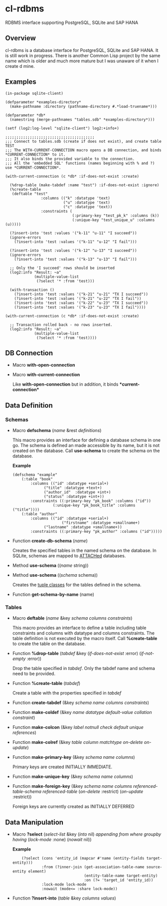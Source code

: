 # cl-rdbms
RDBMS interface supporting PostgreSQL, SQLite  and SAP HANA

## Overview
cl-rdbms is a database interface for PostgreSQL, SQLite and SAP HANA. It is still work in progress.
There is another Common Lisp project by the same name which is older and much more mature but I was unaware of it when I create
d mine. 

## Examples
```
(in-package sqlite-client)

(defparameter *examples-directory*
  (make-pathname :directory (pathname-directory #.*load-truename*)))

(defparameter *db*
  (namestring (merge-pathnames "tables.sdb" *examples-directory*)))

(setf (log2:log-level "sqlite-client") log2:+info+)

;;;;;;;;;;;;;;;;;;;;;;;;;;;;;;;;;;;;;;;;
;;; Connect to tables.sdb (create if does not exist), and create table TEST
;;; The WITH-CURRENT-CONNECTION macro opens a DB connection, and binds *CURRENT-CONNECTION* to it.
;;; It also binds the provided variable to the connection.
;;; All the 'embedded SQL' functions (names beginning with % and ?) use *CURRENT-CONNECTION*.

(with-current-connection (c *db* :if-does-not-exist :create)
  
  (%drop-table (make-tabdef :name "test") :if-does-not-exist :ignore)
  (%create-table
   (deftable "test"
                :columns (("k" :datatype 'text)
                          ("u" :datatype 'text)
                          ("c" :datatype 'text))
                :constraints (
                              (:primary-key "test_pk_k" :columns (k))
                              (:unique-key "test_unique_u" :columns (u)))))  

  (?insert-into 'test :values '("k-11" "u-11" "I succeed"))
  (ignore-errors
    (?insert-into 'test :values '("k-11" "u-12" "I fail")))

  (?insert-into 'test :values '("k-12" "u-13" "I succeed"))
  (ignore-errors
    (?insert-into 'test :values '("k-13" "u-13" "I fail")))

  ;; Only the 'I succeed' rows should be inserted
  (log2:info "Result: ~a"
             (multiple-value-list
              (?select '* :from 'test)))

  (with-transaction ()
    (?insert-into 'test :values '("k-21" "u-21" "TX I succeed"))
    (?insert-into 'test :values '("k-21" "u-22" "TX I fail"))
    (?insert-into 'test :values '("k-22" "u-23" "TX I succeed"))
    (?insert-into 'test :values '("k-23" "u-23" "TX I fail"))))

(with-current-connection (c *db* :if-does-not-exist :create)
  
  ;; Transaction rolled back - no rows inserted.
  (log2:info "Result: ~a"
             (multiple-value-list
              (?select '* :from 'test))))
```

## DB Connection

*	Macro **with-open-connection**

*	Macro **with-current-connection**

	Like **with-open-connection** but in addition, it binds **\*current-connection\***

## Data Definition

### Schemas

*	Macro **defschema** (*name* &rest *definitions*)

	This macro provides an interface for defining a database schema in one go. 
	The schema is defined an made accessible by its name, but it is not created on the database. 
	Call **use-schema** to create the schema on the database.

	**Example**

	```
	(defschema "example"
		(:table "book"
			:columns (("id" :datatype +serial+)
				  ("title" :datatype +text+)
				  ("author_id"  :datatype +int+)
				  ("status" :datatype +int+))
			:constraints ((:primary-key "pk_book" :columns ("id"))
				      (:unique-key "pk_book_title" :columns ("title"))))
		(:table "author"
			:columns (("id" :datatype +serial+)
                		  ("firstname" :datatype +smallname+)
				  ("lastname" :datatype +smallname+))
			:constraints ((:primary-key "pk_author" :columns ("id")))))
	```
	
*	Function **create-db-schema** (*name*)

	Creates the specified tables in the named schema on the database.
	In SQLite, schemas are mapped to [ATTACHed](https://www.sqlite.org/lang_attach.html) databases.

*	Method **use-schema** ((*name* string))

*	Method **use-schema** ((*schema* schema))

	Creates the [tuple classes](tbd) for the tables defined in the schema. 

*	Function **get-schema-by-name** (name)


### Tables

*	Macro **deftable** (*name* &key *schema* *columns* *constraints*)

	This macro provides an interface to define a table including table constraints and columns with datatype and columns constraints.
	The table definition is not executed by the macro itself. Call **%create-table** to create the table on the database.

*	Function **%drop-table** (*tabdef* &key (*if-does-not-exist* :error) (*if-not-empty* :error))

	Drop the table specified in *tabdef*. Only the tabdef name and schema need to be provided.

*	Function **%create-table** (*tabdef*)

	Create a table with the properties specified in *tabdef*

*	Function **create-tabdef** (&key *schema* *name* *columns* *constraints*)

*	Function **make-coldef** (&key *name* *datatype* *default-value* *collation* *constraint*)

*	Function **make-colcon** (&key *label* *notnull* *check* *default* *unique* *references*)

*	Function **make-colref** (&key *table* *column* *matchtype* *on-delete* *on-update*)

*	Function **make-primary-key** (&key *schema* *name* *columns*)

	Primary keys are created INITIALLY IMMEDIATE.

*	Function **make-unique-key** (&key *schema* *name* *columns*)

*	Function **make-foreign-key** (&key *schema* *name* *columns* *referenced-table-schema* *referenced-table* (*on-delete* :restrict) (*on-update* :restrict))	

	Foreign keys are currently created as INITIALLY DEFERRED
	
## Data Manipulation

*	Macro **?select** (*select-list* &key (*into* nil) *appending* *from* *where* *groupby* *having* (*lock-mode* :none) (*nowait* nil))

	**Example**
	```
        (?select (cons 'entity_id (mapcar #'name (entity-fields target-entity)))
                 :from (?inner-join (get-association-table-name source-entity element)
                                    (entity-table-name target-entity)
                                    :on (?= 'target_id 'entity_id))
                 :lock-mode lock-mode
                 :nowait (mode<= :share lock-mode))
	```

* 	Function **?insert-into** (*table*  &key *columns* *values*) 
